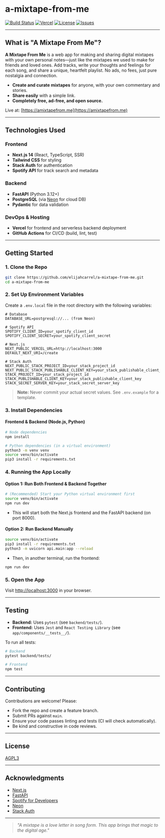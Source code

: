 # a-mixtape-from-me

[![Build Status](https://img.shields.io/github/actions/workflow/status/elijahcarrel/a-mixtape-from-me/ci.yml?branch=main&label=build)](https://github.com/elijahcarrel/a-mixtape-from-me/actions)
[![Vercel](https://img.shields.io/badge/deployed%20on-Vercel-black?logo=vercel)](https://amixtapefrom.me)
[![License](https://img.shields.io/github/license/elijahcarrel/a-mixtape-from-me)](./LICENSE)
[![Issues](https://img.shields.io/github/issues/elijahcarrel/a-mixtape-from-me)](https://github.com/elijahcarrel/a-mixtape-from-me/issues)

---

## What is "A Mixtape From Me"?

**A Mixtape From Me** is a web app for making and sharing digital mixtapes with your own personal notes—just like the mixtapes we used to make for friends and loved ones. Add tracks, write your thoughts and feelings for each song, and share a unique, heartfelt playlist. No ads, no fees, just pure nostalgia and connection.

- **Create and curate mixtapes** for anyone, with your own commentary and stories.
- **Share easily** with a simple link.
- **Completely free, ad-free, and open source.**

Live at: [https://amixtapefrom.me](https://amixtapefrom.me)

---

## Technologies Used

### Frontend
- **Next.js 14** (React, TypeScript, SSR)
- **Tailwind CSS** for styling
- **Stack Auth** for authentication
- **Spotify API** for track search and metadata

### Backend
- **FastAPI** (Python 3.12+)
- **PostgreSQL** (via [Neon](https://neon.tech/) for cloud DB)
- **Pydantic** for data validation

### DevOps & Hosting
- **Vercel** for frontend and serverless backend deployment
- **GitHub Actions** for CI/CD (build, lint, test)

---

## Getting Started

### 1. Clone the Repo

```bash
git clone https://github.com/elijahcarrel/a-mixtape-from-me.git
cd a-mixtape-from-me
```

### 2. Set Up Environment Variables

Create a `.env.local` file in the root directory with the following variables:

```env
# Database
DATABASE_URL=postgresql://... (from Neon)

# Spotify API
SPOTIFY_CLIENT_ID=your_spotify_client_id
SPOTIFY_CLIENT_SECRET=your_spotify_client_secret

# Next.js
NEXT_PUBLIC_VERCEL_URL=http://localhost:3000
DEFAULT_NEXT_URI=/create

# Stack Auth
NEXT_PUBLIC_STACK_PROJECT_ID=your_stack_project_id
NEXT_PUBLIC_STACK_PUBLISHABLE_CLIENT_KEY=your_stack_publishable_client_key
STACK_PROJECT_ID=your_stack_project_id
STACK_PUBLISHABLE_CLIENT_KEY=your_stack_publishable_client_key
STACK_SECRET_SERVER_KEY=your_stack_secret_server_key
```

> **Note:** Never commit your actual secret values. See `.env.example` for a template.

### 3. Install Dependencies

#### Frontend & Backend (Node.js, Python)

```bash
# Node dependencies
npm install

# Python dependencies (in a virtual environment)
python3 -m venv venv
source venv/bin/activate
pip3 install -r requirements.txt
```

### 4. Running the App Locally

#### Option 1: Run Both Frontend & Backend Together

```bash
# (Recommended) Start your Python virtual environment first
source venv/bin/activate
npm run dev
```
- This will start both the Next.js frontend and the FastAPI backend (on port 8000).

#### Option 2: Run Backend Manually

```bash
source venv/bin/activate
pip3 install -r requirements.txt
python3 -m uvicorn api.main:app --reload
```
- Then, in another terminal, run the frontend:

```bash
npm run dev
```

### 5. Open the App

Visit [http://localhost:3000](http://localhost:3000) in your browser.

---

## Testing

- **Backend:** Uses `pytest` (see `backend/tests/`).
- **Frontend:** Uses `Jest` and `React Testing Library` (see `app/components/__tests__/`).

To run all tests:

```bash
# Backend
pytest backend/tests/

# Frontend
npm test
```

---

## Contributing

Contributions are welcome! Please:
- Fork the repo and create a feature branch.
- Submit PRs against `main`.
- Ensure your code passes linting and tests (CI will check automatically).
- Be kind and constructive in code reviews.

---

## License

[AGPL3](./LICENSE)

---

## Acknowledgments

- [Next.js](https://nextjs.org/)
- [FastAPI](https://fastapi.tiangolo.com/)
- [Spotify for Developers](https://developer.spotify.com/)
- [Neon](https://neon.tech/)
- [Stack Auth](https://www.stack-auth.com/)

---

> _"A mixtape is a love letter in song form. This app brings that magic to the digital age."_

